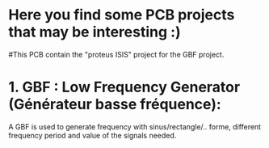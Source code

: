 # Here you find some PCB projects that may be interesting :)

#This PCB contain the "proteus ISIS" project for the GBF project.

# 1. GBF : Low Frequency Generator (Générateur basse fréquence):
   A GBF is used to generate frequency with sinus/rectangle/.. forme, different frequency period and value of the signals needed.
  
